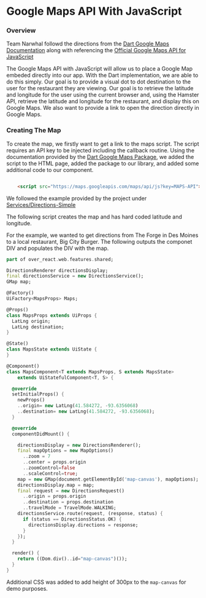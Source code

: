 <div id="map"></div>

<script src="https://maps.googleapis.com/maps/api/js?key=AIzaSyCvgwyN7k5XzbFVYKLUQHWOdFpsda2uUFk&callback=initMap" async
    defer></script>

# Google Maps API With JavaScript

### Overview
Team Narwhal followd the directions from the [Dart Google Maps Documentation](https://github.com/a14n/dart-google-maps) along with referencing the [Official Google Maps API for JavaScript](https://developers.google.com/maps/documentation/javascript/)

The Google Maps API with JavaScript will allow us to place a Google Map embeded directly into our app. With the Dart implementation, we are able to do this simply. Our goal is to provide a visual dot to dot destination to the user for the restaurant they are viewing. Our goal is to retrieve the latitude and longitude for the user using the current browser and, using the Hamster API, retrieve the latitude and longitude for the restaurant, and display this on Google Maps. We also want to provide a link to open the direction directly in Google Maps.

### Creating The Map
To create the map, we firstly want to get a link to the maps script. The script requires an API key to be injected including the callback routine. Using the documentation provided by the [Dart Google Maps Package](https://github.com/a14n/dart-google-maps), we added the script to the HTML page, added the package to our library, and added some additional code to our component. 

```html

    <script src="https://maps.googleapis.com/maps/api/js?key=MAPS-API"></script>
```

We followed the example provided by the project under [Services/Directions-Simple](https://github.com/a14n/dart-google-maps/tree/master/example/08-services/directions-simple)

The following script creates the map and has hard coded latitude and longitude. 

For the example, we wanted to get directions from The Forge in Des Moines to a local restaurant, Big City Burger. The following outputs the componet DIV and populates the DIV with the map. 

```dart
part of over_react.web.features.shared;

DirectionsRenderer directionsDisplay;
final directionsService = new DirectionsService();
GMap map;

@Factory()
UiFactory<MapsProps> Maps;

@Props()
class MapsProps extends UiProps {
  LatLng origin;
  LatLng destination;
}

@State()
class MapsState extends UiState {
}

@Component()
class MapsComponent<T extends MapsProps, S extends MapsState>
    extends UiStatefulComponent<T, S> {

  @override
  setInitialProps() {
    newProps()
    ..origin= new LatLng(41.584272, -93.6356068)
    ..destination= new LatLng(41.584272, -93.6356068);
  }

  @override
  componentDidMount() {

    directionsDisplay = new DirectionsRenderer();
    final mapOptions = new MapOptions()
      ..zoom = 7
      ..center = props.origin
      ..zoomControl=false
      ..scaleControl=true;
    map = new GMap(document.getElementById('map-canvas'), mapOptions);
    directionsDisplay.map = map;
    final request = new DirectionsRequest()
      ..origin = props.origin
      ..destination = props.destination
      ..travelMode = TravelMode.WALKING;
    directionsService.route(request, (response, status) {
      if (status == DirectionsStatus.OK) {
        directionsDisplay.directions = response;
      }
    });
  }

  render() {
    return ((Dom.div()..id="map-canvas")());
  }
}
```

Additional CSS was added to add height of 300px to the `map-canvas` for demo purposes.